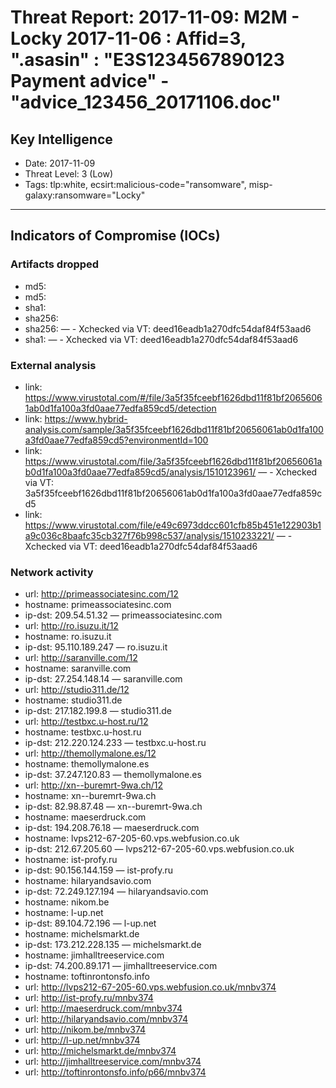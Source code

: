 # Threat Report: 2017-11-09: M2M -  Locky 2017-11-06 : Affid=3, ".asasin" : "E3S1234567890123 Payment advice" - "advice_123456_20171106.doc"


## Key Intelligence
* Date: 2017-11-09
* Threat Level: 3 (Low)
* Tags: tlp:white, ecsirt:malicious-code="ransomware", misp-galaxy:ransomware="Locky"

---

## Indicators of Compromise (IOCs)
### Artifacts dropped
* md5: <md5>
* md5: <md5>
* sha1: <sha1>
* sha256: <sha256>
* sha256: <sha256> — - Xchecked via VT: deed16eadb1a270dfc54daf84f53aad6
* sha1: <sha1> — - Xchecked via VT: deed16eadb1a270dfc54daf84f53aad6

### External analysis
* link: https://www.virustotal.com/#/file/3a5f35fceebf1626dbd11f81bf20656061ab0d1fa100a3fd0aae77edfa859cd5/detection
* link: https://www.hybrid-analysis.com/sample/3a5f35fceebf1626dbd11f81bf20656061ab0d1fa100a3fd0aae77edfa859cd5?environmentId=100
* link: https://www.virustotal.com/file/3a5f35fceebf1626dbd11f81bf20656061ab0d1fa100a3fd0aae77edfa859cd5/analysis/1510123961/ — - Xchecked via VT: 3a5f35fceebf1626dbd11f81bf20656061ab0d1fa100a3fd0aae77edfa859cd5
* link: https://www.virustotal.com/file/e49c6973ddcc601cfb85b451e122903b1a9c036c8baafc35cb327f76b998c537/analysis/1510233221/ — - Xchecked via VT: deed16eadb1a270dfc54daf84f53aad6

### Network activity
* url: http://primeassociatesinc.com/12
* hostname: primeassociatesinc.com
* ip-dst: 209.54.51.32 — primeassociatesinc.com
* url: http://ro.isuzu.it/12
* hostname: ro.isuzu.it
* ip-dst: 95.110.189.247 — ro.isuzu.it
* url: http://saranville.com/12
* hostname: saranville.com
* ip-dst: 27.254.148.14 — saranville.com
* url: http://studio311.de/12
* hostname: studio311.de
* ip-dst: 217.182.199.8 — studio311.de
* url: http://testbxc.u-host.ru/12
* hostname: testbxc.u-host.ru
* ip-dst: 212.220.124.233 — testbxc.u-host.ru
* url: http://themollymalone.es/12
* hostname: themollymalone.es
* ip-dst: 37.247.120.83 — themollymalone.es
* url: http://xn--buremrt-9wa.ch/12
* hostname: xn--buremrt-9wa.ch
* ip-dst: 82.98.87.48 — xn--buremrt-9wa.ch
* hostname: maeserdruck.com
* ip-dst: 194.208.76.18 — maeserdruck.com
* hostname: lvps212-67-205-60.vps.webfusion.co.uk
* ip-dst: 212.67.205.60 — lvps212-67-205-60.vps.webfusion.co.uk
* hostname: ist-profy.ru
* ip-dst: 90.156.144.159 — ist-profy.ru
* hostname: hilaryandsavio.com
* ip-dst: 72.249.127.194 — hilaryandsavio.com
* hostname: nikom.be
* hostname: l-up.net
* ip-dst: 89.104.72.196 — l-up.net
* hostname: michelsmarkt.de
* ip-dst: 173.212.228.135 — michelsmarkt.de
* hostname: jimhalltreeservice.com
* ip-dst: 74.200.89.171 — jimhalltreeservice.com
* hostname: toftinrontonsfo.info
* url: http://lvps212-67-205-60.vps.webfusion.co.uk/mnbv374
* url: http://ist-profy.ru/mnbv374
* url: http://maeserdruck.com/mnbv374
* url: http://hilaryandsavio.com/mnbv374
* url: http://nikom.be/mnbv374
* url: http://l-up.net/mnbv374
* url: http://michelsmarkt.de/mnbv374
* url: http://jimhalltreeservice.com/mnbv374
* url: http://toftinrontonsfo.info/p66/mnbv374
